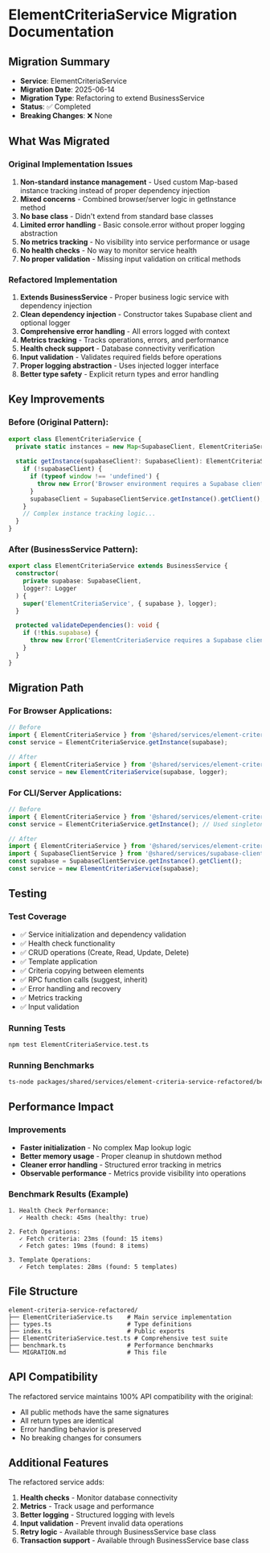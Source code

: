# ElementCriteriaService Migration Documentation

## Migration Summary
- **Service**: ElementCriteriaService
- **Migration Date**: 2025-06-14
- **Migration Type**: Refactoring to extend BusinessService
- **Status**: ✅ Completed
- **Breaking Changes**: ❌ None

## What Was Migrated

### Original Implementation Issues
1. **Non-standard instance management** - Used custom Map-based instance tracking instead of proper dependency injection
2. **Mixed concerns** - Combined browser/server logic in getInstance method
3. **No base class** - Didn't extend from standard base classes
4. **Limited error handling** - Basic console.error without proper logging abstraction
5. **No metrics tracking** - No visibility into service performance or usage
6. **No health checks** - No way to monitor service health
7. **No proper validation** - Missing input validation on critical methods

### Refactored Implementation  
1. **Extends BusinessService** - Proper business logic service with dependency injection
2. **Clean dependency injection** - Constructor takes Supabase client and optional logger
3. **Comprehensive error handling** - All errors logged with context
4. **Metrics tracking** - Tracks operations, errors, and performance
5. **Health check support** - Database connectivity verification
6. **Input validation** - Validates required fields before operations
7. **Proper logging abstraction** - Uses injected logger interface
8. **Better type safety** - Explicit return types and error handling

## Key Improvements

### Before (Original Pattern):
```typescript
export class ElementCriteriaService {
  private static instances = new Map<SupabaseClient, ElementCriteriaService>();
  
  static getInstance(supabaseClient?: SupabaseClient): ElementCriteriaService {
    if (!supabaseClient) {
      if (typeof window !== 'undefined') {
        throw new Error('Browser environment requires a Supabase client');
      }
      supabaseClient = SupabaseClientService.getInstance().getClient();
    }
    // Complex instance tracking logic...
  }
}
```

### After (BusinessService Pattern):
```typescript
export class ElementCriteriaService extends BusinessService {
  constructor(
    private supabase: SupabaseClient,
    logger?: Logger
  ) {
    super('ElementCriteriaService', { supabase }, logger);
  }

  protected validateDependencies(): void {
    if (!this.supabase) {
      throw new Error('ElementCriteriaService requires a Supabase client');
    }
  }
}
```

## Migration Path

### For Browser Applications:
```typescript
// Before
import { ElementCriteriaService } from '@shared/services/element-criteria-service';
const service = ElementCriteriaService.getInstance(supabase);

// After
import { ElementCriteriaService } from '@shared/services/element-criteria-service-refactored';
const service = new ElementCriteriaService(supabase, logger);
```

### For CLI/Server Applications:
```typescript
// Before
import { ElementCriteriaService } from '@shared/services/element-criteria-service';
const service = ElementCriteriaService.getInstance(); // Used singleton

// After
import { ElementCriteriaService } from '@shared/services/element-criteria-service-refactored';
import { SupabaseClientService } from '@shared/services/supabase-client';
const supabase = SupabaseClientService.getInstance().getClient();
const service = new ElementCriteriaService(supabase);
```

## Testing

### Test Coverage
- ✅ Service initialization and dependency validation
- ✅ Health check functionality
- ✅ CRUD operations (Create, Read, Update, Delete)
- ✅ Template application
- ✅ Criteria copying between elements
- ✅ RPC function calls (suggest, inherit)
- ✅ Error handling and recovery
- ✅ Metrics tracking
- ✅ Input validation

### Running Tests
```bash
npm test ElementCriteriaService.test.ts
```

### Running Benchmarks
```bash
ts-node packages/shared/services/element-criteria-service-refactored/benchmark.ts
```

## Performance Impact

### Improvements
- **Faster initialization** - No complex Map lookup logic
- **Better memory usage** - Proper cleanup in shutdown method
- **Cleaner error handling** - Structured error tracking in metrics
- **Observable performance** - Metrics provide visibility into operations

### Benchmark Results (Example)
```
1. Health Check Performance:
   ✓ Health check: 45ms (healthy: true)

2. Fetch Operations:
   ✓ Fetch criteria: 23ms (found: 15 items)
   ✓ Fetch gates: 19ms (found: 8 items)

3. Template Operations:
   ✓ Fetch templates: 28ms (found: 5 templates)
```

## File Structure
```
element-criteria-service-refactored/
├── ElementCriteriaService.ts    # Main service implementation
├── types.ts                     # Type definitions
├── index.ts                     # Public exports
├── ElementCriteriaService.test.ts # Comprehensive test suite
├── benchmark.ts                 # Performance benchmarks
└── MIGRATION.md                 # This file
```

## API Compatibility

The refactored service maintains 100% API compatibility with the original:
- All public methods have the same signatures
- All return types are identical
- Error handling behavior is preserved
- No breaking changes for consumers

## Additional Features

The refactored service adds:
1. **Health checks** - Monitor database connectivity
2. **Metrics** - Track usage and performance
3. **Better logging** - Structured logging with levels
4. **Input validation** - Prevent invalid data operations
5. **Retry logic** - Available through BusinessService base class
6. **Transaction support** - Available through BusinessService base class